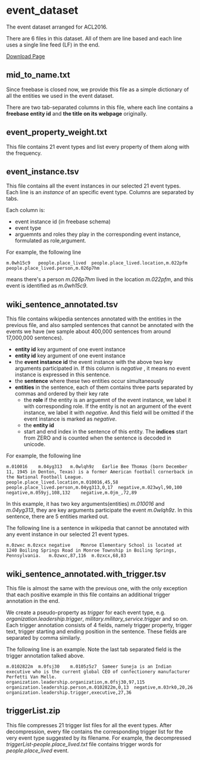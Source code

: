 # event_dataset
The event dataset arranged for ACL2016.

There are 6 files in this dataset. All of them are line based and each line uses a single line feed (LF) in the end.

[Download Page](https://github.com/acl2017submission/event-data/releases)

## mid_to_name.txt

Since freebase is closed now, we provide this file as a simple dictionary of all the entities we used in the event dataset.

There are two tab-separated columns in this file, where each line contains a **freebase entity id** and **the title on its webpage** originally. 

## event_property_weight.txt

This file contains 21 event types and list every property of them along with the frequency.

## event_instance.tsv

This file contains all the event instances in our selected 21 event types. Each line is an *instance* of an specific event type.
Columns are separated by tabs.

Each column is:

- event instance id (in freebase schema)
- event type
- arguemnts and roles they play in the corresponding event instance, formulated as role,argument. 

For example, the following line

``` text
m.0wh15c9	people.place_lived	people.place_lived.location,m.022pfm	people.place_lived.person,m.026p7hm
```

means there's a person *m.026p7hm*  lived in the location *m.022pfm*, and this event is identified as *m.0wh15c9*.

## wiki_sentence_annotated.tsv

This file contains wikipedia sentences annotated with the entities in the previous file, and also sampled sentences that cannot be annotated with the events we have (we sample about 400,000 sentences from around 17,000,000 sentences).

- **entity id**  key argument of one event instance
- **entity id**  key argument of one event instance 
- the **event instance id**  the event instance with the above two key arguments participated in. If this column is _negative_ , it means no event instance is expressed in this sentence.
- the **sentence** where these two entities occur simultaneously
- **entities** in the sentence, each of them contains three parts separated by commas and ordered by their key rate
  - the **role**  if the entity is an arguemnt of the event instance, we label it with corresponding role. If the entity is not an argument of the event instance, we label it with _negative_. And this field will be omitted if the event instance is marked as _negative_. 
  - the **entity id**
  - start and end index in the sentence of this entity. The **indices** start from ZERO and is counted when the sentence is decoded in unicode. 

For example, the following line

``` text
m.010016	m.04yg313	m.0wlqh9z	Earlie Bee Thomas (born December 11, 1945 in Denton, Texas) is a former American football cornerback in the National Football League.	people.place_lived.location,m.010016,45,58	people.place_lived.person,m.04yg313,0,17  negative,m.023wyl,90,100	negative,m.059yj,108,132	negative,m.0jm_,72,89
```

In this example, it has two key arguments(entities) _m.010016_ and _m.04yg313_, they are key arguments participate the event _m.0wlqh9z_. In this sentence, there are 5 entities marked out. 

The following line is a sentence in wikipedia that cannot be annotated with any event instance in our selected 21 event types.

``` text
m.0zwxc	m.0zxcx	negative	Monroe Elementary School is located at 1240 Boiling Springs Road in Monroe Township in Boiling Springs, Pennsylvania.	m.0zwxc,87,116	m.0zxcx,68,83
```
## wiki_sentence_annotated.with_trigger.tsv

This file is almost the same with the previous one, with the only exception that each positive example in this file contains an additional trigger annotation in the end.

We create a pseudo-property as _trigger_ for each event type, e.g.  _organization.leadership.trigger_, _military.military_service.trigger_ and so on. Each trigger annotation consists of 4 fields, namely trigger property, trigger text, trigger starting and ending position in the sentence. These fields are separated by comma similarly.

The following line is an example. Note the last tab separated field is the trigger annotation talked above.

``` text
m.0102822m	m.0fsj30	m.0105z5z7	Sameer Suneja is an Indian executive who is the current global CEO of confectionery manufacturer Perfetti Van Melle.	organization.leadership.organization,m.0fsj30,97,115	organization.leadership.person,m.0102822m,0,13	negative,m.03rk0,20,26	organization.leadership.trigger,executive,27,36
```

## triggerList.zip

This file compresses 21 trigger list files for all the event types. After decompression, every file contains the corresponding trigger list for the very event type suggested by its filename. For example, the decompressed _triggerList-people.place_lived.txt_ file contains trigger words for _people.place_lived_ event.
